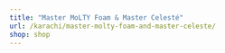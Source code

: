 ```yaml
---
title: "Master MoLTY Foam & Master Celesté"
url: /karachi/master-molty-foam-and-master-celeste/
shop: shop
---
```

